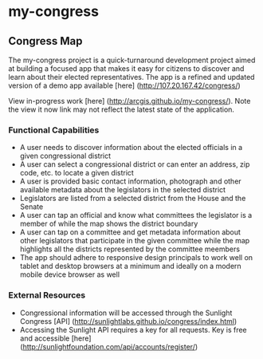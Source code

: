 my-congress
===========

## Congress Map

The my-congress project is a quick-turnaround development project aimed at building a focused app that makes it easy for citizens to discover and learn about their elected representatives.  The app is a refined and updated version of a demo app available [here] (http://107.20.167.42/congress/)

View in-progress work [here] (http://arcgis.github.io/my-congress/). Note the view it now link may not reflect the latest state of the application.

### Functional Capabilities
- A user needs to discover information about the elected officials in a given congressional district
- A user can select a congressional district or can enter an address, zip code, etc. to locate a given district
- A user is provided basic contact information, photograph and other available metadata about the legislators in the selected district
- Legislators are listed from a selected district from the House and the Senate
- A user can tap an official and know what committees the legislator is a member of while the map shows the district boundary
- A user can tap on a committee and get metadata information about other legislators that participate in the given committee while the map highlights all the districts represented by the committee meembers
- The app should adhere to responsive design principals to work well on tablet and desktop browsers at a minimum and ideally on a modern mobile device browser as well

### External Resources
- Congressional information will be accessed through the Sunlight Congress [API] (http://sunlightlabs.github.io/congress/index.html)
- Accessing the Sunlight API requires a key for all requests. Key is free and accessible [here] (http://sunlightfoundation.com/api/accounts/register/)  
